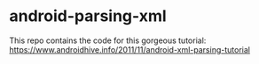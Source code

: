 android-parsing-xml
===

This repo contains the code for this gorgeous tutorial: https://www.androidhive.info/2011/11/android-xml-parsing-tutorial

